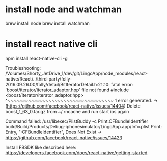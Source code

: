 # install node and watchman
brew install node 
brew install watchman 
# install react native cli
npm install react-native-cli -g

Troubleshooting:
/Volumes/Shorty_JetDrive_1/dev/git/LingoApp/node_modules/react-native/React/../third-party/folly-2016.09.26.00/folly/detail/BitIteratorDetail.h:21:10: fatal error: 'boost/iterator/iterator_adaptor.hpp' file not found
#include <boost/iterator/iterator_adaptor.hpp>
         ^~~~~~~~~~~~~~~~~~~~~~~~~~~~~~~~~~~~~
1 error generated.
-> (https://github.com/facebook/react-native/issues/14404) Delete boost_1_63_0.tar.gz from ~/.rncache and run start ios again

Command failed: /usr/libexec/PlistBuddy -c Print:CFBundleIdentifier build/Build/Products/Debug-iphonesimulator/LingoApp.app/Info.plist
Print: Entry, ":CFBundleIdentifier", Does Not Exist
-> https://github.com/facebook/react-native/issues/14423

Install FBSDK like described here:
https://developers.facebook.com/docs/react-native/getting-started

